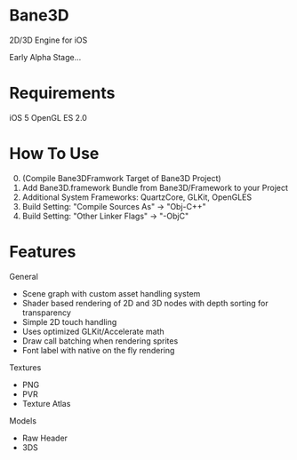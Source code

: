 Bane3D
======

2D/3D Engine for iOS

Early Alpha Stage...

Requirements
======

iOS 5
OpenGL ES 2.0


How To Use
======

0. (Compile Bane3DFramwork Target of Bane3D Project)
1. Add Bane3D.framework Bundle from Bane3D/Framework to your Project
2. Additional System Frameworks: QuartzCore, GLKit, OpenGLES
3. Build Setting: "Compile Sources As" -> "Obj-C++"
4. Build Setting: "Other Linker Flags" -> "-ObjC"


Features
======

General
 * Scene graph with custom asset handling system
 * Shader based rendering of 2D and 3D nodes with depth sorting for transparency
 * Simple 2D touch handling
 * Uses optimized GLKit/Accelerate math
 * Draw call batching when rendering sprites
 * Font label with native on the fly rendering 

Textures
 * PNG
 * PVR
 * Texture Atlas

Models
 * Raw Header
 * 3DS